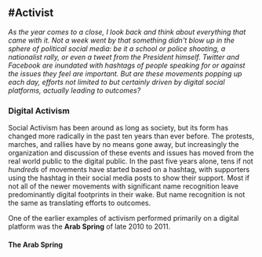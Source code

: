 ## #Activist

*As the year comes to a close, I look back and think about everything that came with it. Not a week went by that something didn't blow up in the sphere of political social media: be it a school or police shooting, a nationalist rally, or even a tweet from the President himself. Twitter and Facebook are inundated with hashtags of people speaking for or against the issues they feel are important. But are these movements popping up each day, efforts not limited to but certainly driven by digital social platforms, actually leading to outcomes?*

### Digital Activism

Social Activism has been around as long as society, but its form has changed more radically in the past ten years than ever before. The protests, marches, and rallies have by no means gone away, but increasingly the organization and discussion of these events and issues has moved from the real world public to the digital public. In the past five years alone, tens if not *hundreds* of movements have started based on a hashtag, with supporters using the hashtag in their social media posts to show their support. Most if not all of the newer movements with significant name recognition leave predominantly digital footprints in their wake. But name recognition is not the same as translating efforts to outcomes. 

One of the earlier examples of activism performed primarily on a digital platform was the **Arab Spring** of late 2010 to 2011. 

#### The Arab Spring

